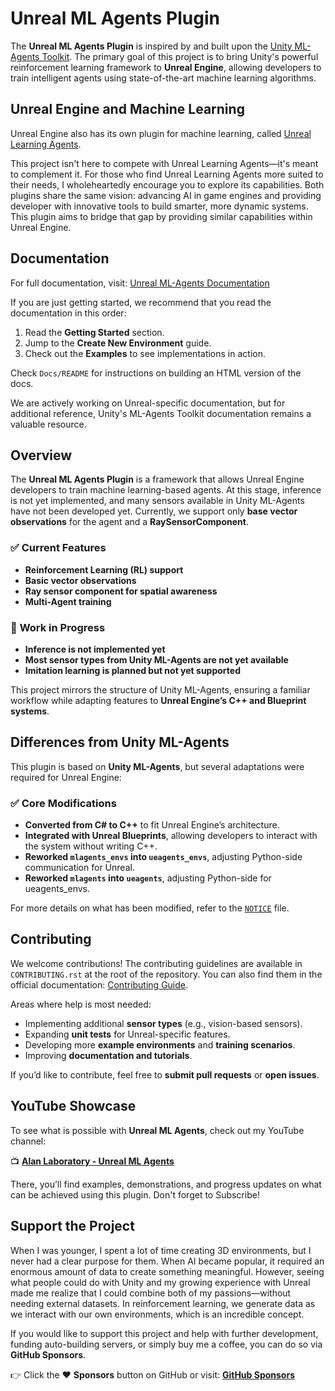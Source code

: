 # Unreal ML Agents Plugin

The **Unreal ML Agents Plugin** is inspired by and built upon the [Unity ML-Agents Toolkit](https://github.com/Unity-Technologies/ml-agents).
The primary goal of this project is to bring Unity's powerful reinforcement learning framework to **Unreal Engine**, allowing developers
to train intelligent agents using state-of-the-art machine learning algorithms.

## Unreal Engine and Machine Learning

Unreal Engine also has its own plugin for machine learning, called [Unreal Learning Agents](https://dev.epicgames.com/community/learning/courses/GAR/unreal-engine-learning-agents-5-5/bZnJ/unreal-engine-learning-agents-5-5).

This project isn't here to compete with Unreal Learning Agents—it's meant to complement it.
For those who find Unreal Learning Agents more suited to their needs, I wholeheartedly encourage you to
explore its capabilities. Both plugins share the same vision: advancing AI in game engines and providing developer
with innovative tools to build smarter, more dynamic systems. This plugin aims to bridge that gap by providing
similar capabilities within Unreal Engine.

## Documentation

For full documentation, visit: [Unreal ML-Agents Documentation](https://unrealmlagents.readthedocs.io/en/latest/)

If you are just getting started, we recommend that you read the documentation in this order:

1. Read the **Getting Started** section.
2. Jump to the **Create New Environment** guide.
3. Check out the **Examples** to see implementations in action.

Check `Docs/README` for instructions on building an HTML version of the docs.

We are actively working on Unreal-specific documentation, but for additional reference, Unity's ML-Agents Toolkit documentation
remains a valuable resource.

## Overview

The **Unreal ML Agents Plugin** is a framework that allows Unreal Engine developers to train machine learning-based agents.
At this stage, inference is not yet implemented, and many sensors available in Unity ML-Agents have not been developed yet.
Currently, we support only **base vector observations** for the agent and a **RaySensorComponent**.

### ✅ **Current Features**
- **Reinforcement Learning (RL) support**
- **Basic vector observations**
- **Ray sensor component for spatial awareness**
- **Multi-Agent training**

### 🚧 **Work in Progress**
- **Inference is not implemented yet**
- **Most sensor types from Unity ML-Agents are not yet available**
- **Imitation learning is planned but not yet supported**

This project mirrors the structure of Unity ML-Agents, ensuring a familiar workflow while adapting features to **Unreal Engine’s C++ and Blueprint systems**.

## Differences from Unity ML-Agents

This plugin is based on **Unity ML-Agents**, but several adaptations were required for Unreal Engine:

### ✅ Core Modifications
- **Converted from C# to C++** to fit Unreal Engine’s architecture.
- **Integrated with Unreal Blueprints**, allowing developers to interact with the system without writing C++.
- **Reworked `mlagents_envs` into `ueagents_envs`**, adjusting Python-side communication for Unreal.
- **Reworked `mlagents` into `ueagents`**, adjusting Python-side for ueagents_envs.

For more details on what has been modified, refer to the [`NOTICE`](NOTICE.md) file.

## Contributing

We welcome contributions! The contributing guidelines are available in `CONTRIBUTING.rst` at the root of the repository.
You can also find them in the official documentation: [Contributing Guide](https://unrealmlagents.readthedocs.io/en/latest/).

Areas where help is most needed:
- Implementing additional **sensor types** (e.g., vision-based sensors).
- Expanding **unit tests** for Unreal-specific features.
- Developing more **example environments** and **training scenarios**.
- Improving **documentation and tutorials**.

If you’d like to contribute, feel free to **submit pull requests** or **open issues**.

## YouTube Showcase

To see what is possible with **Unreal ML Agents**, check out my YouTube channel:

📺 **[Alan Laboratory - Unreal ML Agents](https://www.youtube.com/@AlanLaboratory)**

There, you’ll find examples, demonstrations, and progress updates on what can be achieved using this plugin.
Don't forget to Subscribe!

## Support the Project

When I was younger, I spent a lot of time creating 3D environments, but I never had a clear purpose for them. When AI became popular,
it required an enormous amount of data to create something meaningful. However, seeing what people could do with Unity and my growing
experience with Unreal made me realize that I could combine both of my passions—without needing external datasets. In reinforcement learning,
we generate data as we interact with our own environments, which is an incredible concept.

If you would like to support this project and help with further development, funding auto-building servers, or simply buy me a coffee,
you can do so via **GitHub Sponsors**.

👉 Click the ❤️ **Sponsors** button on GitHub or visit: **[GitHub Sponsors](https://github.com/sponsors/AlanLaboratory)**

